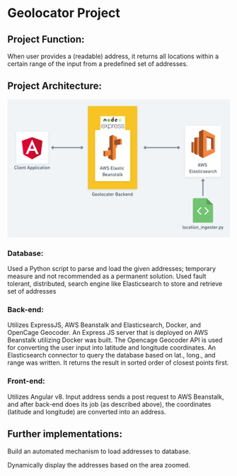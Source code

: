 # Geolocator Project
## Project Function:
When user provides a (readable) address, it returns all locations within a certain range of the input from a predefined set of addresses. 

## Project Architecture:
![geolocater-architecture](images/arch.png)

### Database:
Used a Python script to parse and load the given addresses; temporary measure and not recommended as a permanent solution.
Used fault tolerant, distributed, search engine like Elasticsearch to store and retrieve set of addresses 

### Back-end:
Utilizes ExpressJS, AWS Beanstalk and Elasticsearch, Docker, and OpenCage Geocoder.
An Express JS server that is deployed on AWS Beanstalk utilizing Docker was built.
The Opencage Geocoder API is used for converting the user input into latitude and longitude coordinates.
An Elasticsearch connector to query the database based on lat., long., and range was written. It returns the result in sorted order of closest points first.

### Front-end:
Utilizes Angular v8.
Input address sends a post request to AWS Beanstalk, and after back-end does its job (as described above), the coordinates (latitude and longitude) are converted into an address.

## Further implementations:

Build an automated mechanism to load addresses to database.

Dynamically display the addresses based on the area zoomed.

